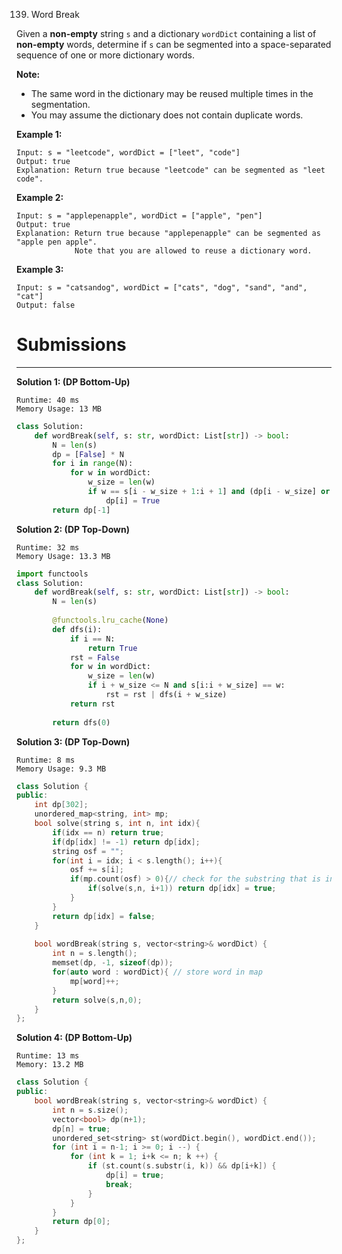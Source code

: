 139. Word Break

Given a **non-empty** string `s` and a dictionary `wordDict` containing a list of **non-empty** words, determine if `s` can be segmented into a space-separated sequence of one or more dictionary words.

**Note:**

* The same word in the dictionary may be reused multiple times in the segmentation.
* You may assume the dictionary does not contain duplicate words.

**Example 1:**
```
Input: s = "leetcode", wordDict = ["leet", "code"]
Output: true
Explanation: Return true because "leetcode" can be segmented as "leet code".
```

**Example 2:**
```
Input: s = "applepenapple", wordDict = ["apple", "pen"]
Output: true
Explanation: Return true because "applepenapple" can be segmented as "apple pen apple".
             Note that you are allowed to reuse a dictionary word.
```

**Example 3:**
```
Input: s = "catsandog", wordDict = ["cats", "dog", "sand", "and", "cat"]
Output: false
```
# Submissions
---
**Solution 1: (DP Bottom-Up)**
```
Runtime: 40 ms
Memory Usage: 13 MB
```
```python
class Solution:
    def wordBreak(self, s: str, wordDict: List[str]) -> bool:
        N = len(s)
        dp = [False] * N    
        for i in range(N):
            for w in wordDict:
                w_size = len(w)
                if w == s[i - w_size + 1:i + 1] and (dp[i - w_size] or i - w_size == -1):
                    dp[i] = True
        return dp[-1]
```

**Solution 2: (DP Top-Down)**
```
Runtime: 32 ms
Memory Usage: 13.3 MB
```
```python
import functools
class Solution:
    def wordBreak(self, s: str, wordDict: List[str]) -> bool:
        N = len(s)
        
        @functools.lru_cache(None)
        def dfs(i):
            if i == N:
                return True
            rst = False
            for w in wordDict:
                w_size = len(w)
                if i + w_size <= N and s[i:i + w_size] == w:
                    rst = rst | dfs(i + w_size)
            return rst
        
        return dfs(0)
```

**Solution 3: (DP Top-Down)**
```
Runtime: 8 ms
Memory Usage: 9.3 MB
```
```c++
class Solution {
public:
    int dp[302];
    unordered_map<string, int> mp;
    bool solve(string s, int n, int idx){
        if(idx == n) return true;
        if(dp[idx] != -1) return dp[idx];
        string osf = "";
        for(int i = idx; i < s.length(); i++){
            osf += s[i];
            if(mp.count(osf) > 0){// check for the substring that is in map or not
                if(solve(s,n, i+1)) return dp[idx] = true;
            }
        }
        return dp[idx] = false;
    }
    
    bool wordBreak(string s, vector<string>& wordDict) {
        int n = s.length();
        memset(dp, -1, sizeof(dp));
        for(auto word : wordDict){ // store word in map
            mp[word]++;
        }
        return solve(s,n,0);
    }
};
```

**Solution 4: (DP Bottom-Up)**
```
Runtime: 13 ms
Memory: 13.2 MB
```
```c++
class Solution {
public:
    bool wordBreak(string s, vector<string>& wordDict) {
        int n = s.size();
        vector<bool> dp(n+1);
        dp[n] = true;
        unordered_set<string> st(wordDict.begin(), wordDict.end());
        for (int i = n-1; i >= 0; i --) {
            for (int k = 1; i+k <= n; k ++) {
                if (st.count(s.substr(i, k)) && dp[i+k]) {
                    dp[i] = true;
                    break;
                }
            }
        }        
        return dp[0];
    }
};
```
